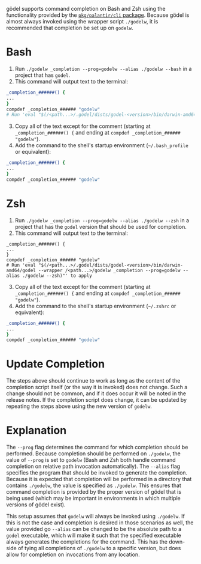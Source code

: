 gödel supports command completion on Bash and Zsh using the functionality provided by the
[`pkg/palantir/cli` package](https://github.com/palantir/pkg/tree/develop/cli). Because gödel is almost always invoked
using the wrapper script `./godelw`, it is recommended that completion be set up on `godelw`.

# Bash

1. Run `./godelw _completion --prog=godelw --alias ./godelw --bash` in a project that has `godel`.
2. This command will output text to the terminal:
```bash
_completion_######() {
...
}
compdef _completion_###### "godelw"
# Run 'eval "$(/<path...>/.godel/dists/godel-<version>/bin/darwin-amd64/godel --wrapper /<path...>/godelw _completion --prog=godelw --alias ./godelw --bash)"' to apply
```
3. Copy all of the text except for the comment (starting at `_completion_######() {` and ending at `compdef _completion_###### "godelw"`).
4. Add the command to the shell's startup environment (`~/.bash_profile` or equivalent):
```bash
_completion_######() {
...
}
compdef _completion_###### "godelw"
```

# Zsh

1. Run `./godelw _completion --prog=godelw --alias ./godelw --zsh` in a project that has the `godel` version that should
   be used for completion.
2. This command will output text to the terminal:
```
_completion_######() {
...
}
compdef _completion_###### "godelw"
# Run 'eval "$(/<path...>/.godel/dists/godel-<version>/bin/darwin-amd64/godel --wrapper /<path...>/godelw _completion --prog=godelw --alias ./godelw --zsh)"' to apply
```
3. Copy all of the text except for the comment (starting at `_completion_######() {` and ending at `compdef _completion_###### "godelw"`).
4. Add the command to the shell's startup environment (`~/.zshrc` or equivalent):
```bash
_completion_######() {
...
}
compdef _completion_###### "godelw"
```

# Update Completion
The steps above should continue to work as long as the content of the completion script itself (or the way it is
invoked) does not change. Such a change should not be common, and if it does occur it will be noted in the release
notes. If the completion script does change, it can be updated by repeating the steps above using the new version of
`godelw`.

# Explanation
The `--prog` flag determines the command for which completion should be performed. Because completion should be
performed on `./godelw`, the value of `--prog` is set to `godelw` (Bash and Zsh both handle command completion on
relative path invocation automatically). The `--alias` flag specifies the program that should be invoked to generate the
completion. Because it is expected that completion will be performed in a directory that contains `./godelw`, the value
is specified as `./godelw`. This ensures that command completion is provided by the proper version of gödel that is
being used (which may be important in environments in which multiple versions of gödel exist).

This setup assumes that `godelw` will always be invoked using `./godelw`. If this is not the case and completion is
desired in those scenarios as well, the value provided go `--alias` can be changed to be the absolute path to a `godel`
executable, which will make it such that the specified executable always generates the completions for the command. This
has the down-side of tying all completions of `./godelw` to a specific version, but does allow for completion on
invocations from any location.
